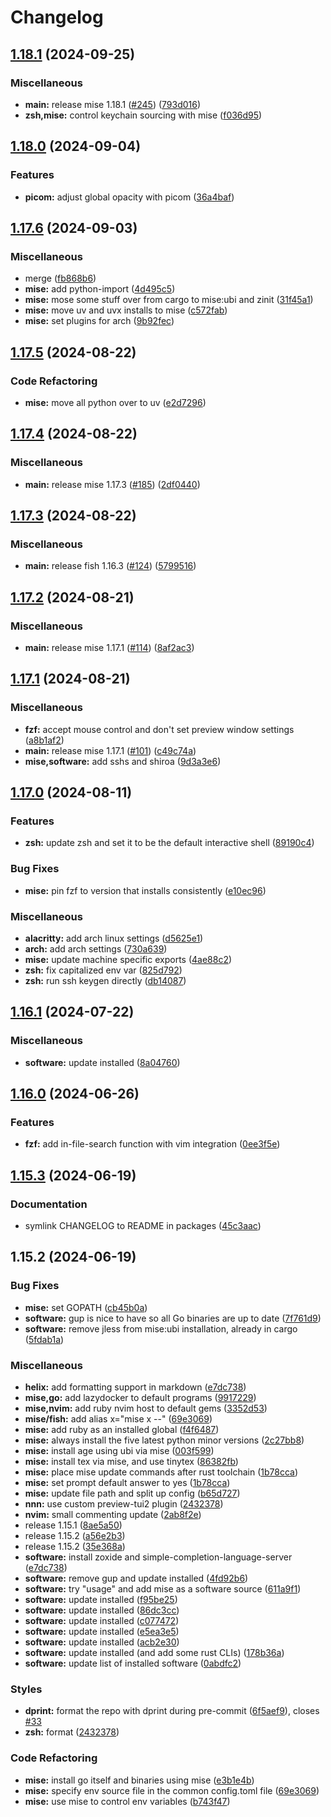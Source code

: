 # Changelog

## [1.18.1](https://github.com/engeir/stowfiles/compare/mise-v1.18.0...mise-v1.18.1) (2024-09-25)


### Miscellaneous

* **main:** release mise 1.18.1 ([#245](https://github.com/engeir/stowfiles/issues/245)) ([793d016](https://github.com/engeir/stowfiles/commit/793d016c0929129ecbb91c2ce6dbbd9dd2cca888))
* **zsh,mise:** control keychain sourcing with mise ([f036d95](https://github.com/engeir/stowfiles/commit/f036d9504cca070c52ce02f2672e604aa905200e))

## [1.18.0](https://github.com/engeir/stowfiles/compare/mise-v1.17.6...mise-v1.18.0) (2024-09-04)


### Features

* **picom:** adjust global opacity with picom ([36a4baf](https://github.com/engeir/stowfiles/commit/36a4baf9f7266f2cb905006d24ed929e55ea4eae))

## [1.17.6](https://github.com/engeir/stowfiles/compare/mise-v1.17.5...mise-v1.17.6) (2024-09-03)


### Miscellaneous

* merge ([fb868b6](https://github.com/engeir/stowfiles/commit/fb868b6ece10b7ed65e0039eec0ac219cf12a871))
* **mise:** add python-import ([4d495c5](https://github.com/engeir/stowfiles/commit/4d495c5f93d46bc41eaedc2912bcb324bedb01ff))
* **mise:** mose some stuff over from cargo to mise:ubi and zinit ([31f45a1](https://github.com/engeir/stowfiles/commit/31f45a120d66dc25692f79cc7388c386f687ebe6))
* **mise:** move uv and uvx installs to mise ([c572fab](https://github.com/engeir/stowfiles/commit/c572fab7f374698e449c18c000536f40d2e508f0))
* **mise:** set plugins for arch ([9b92fec](https://github.com/engeir/stowfiles/commit/9b92fec28dabf50cf43c373067c3fe3650cc65fa))

## [1.17.5](https://github.com/engeir/stowfiles/compare/mise-v1.17.4...mise-v1.17.5) (2024-08-22)


### Code Refactoring

* **mise:** move all python over to uv ([e2d7296](https://github.com/engeir/stowfiles/commit/e2d729671fe36cc89096d9248533a9cd6bad3294))

## [1.17.4](https://github.com/engeir/stowfiles/compare/mise-v1.17.3...mise-v1.17.4) (2024-08-22)


### Miscellaneous

* **main:** release mise 1.17.3 ([#185](https://github.com/engeir/stowfiles/issues/185)) ([2df0440](https://github.com/engeir/stowfiles/commit/2df0440a8fea96dbdda5cb814a3352f139959bf6))

## [1.17.3](https://github.com/engeir/stowfiles/compare/mise-v1.17.2...mise-v1.17.3) (2024-08-22)


### Miscellaneous

* **main:** release fish 1.16.3 ([#124](https://github.com/engeir/stowfiles/issues/124)) ([5799516](https://github.com/engeir/stowfiles/commit/57995166b1597d7e1fc2387e92309afc0a2b617f))

## [1.17.2](https://github.com/engeir/stowfiles/compare/mise-v1.17.1...mise-v1.17.2) (2024-08-21)


### Miscellaneous

* **main:** release mise 1.17.1 ([#114](https://github.com/engeir/stowfiles/issues/114)) ([8af2ac3](https://github.com/engeir/stowfiles/commit/8af2ac351f5685354f379124f20b08fe22f04cd2))

## [1.17.1](https://github.com/engeir/stowfiles/compare/mise-v1.17.0...mise-v1.17.1) (2024-08-21)


### Miscellaneous

* **fzf:** accept mouse control and don't set preview window settings ([a8b1af2](https://github.com/engeir/stowfiles/commit/a8b1af2c020aec56c643dcf52ec1a4a122caead4))
* **main:** release mise 1.17.1 ([#101](https://github.com/engeir/stowfiles/issues/101)) ([c49c74a](https://github.com/engeir/stowfiles/commit/c49c74aaf922df1bd2822a14b399ed31ecdb70a1))
* **mise,software:** add sshs and shiroa ([9d3a3e6](https://github.com/engeir/stowfiles/commit/9d3a3e69534ec354aff8511565d5ed83e8ff5476))

## [1.17.0](https://github.com/engeir/stowfiles/compare/mise-v1.16.1...mise-v1.17.0) (2024-08-11)


### Features

* **zsh:** update zsh and set it to be the default interactive shell ([89190c4](https://github.com/engeir/stowfiles/commit/89190c4d24db1d5c382fbd5153119f919a5cbfc8))


### Bug Fixes

* **mise:** pin fzf to version that installs consistently ([e10ec96](https://github.com/engeir/stowfiles/commit/e10ec96f8d4af8b0471dc7e0e9883fdf4e874585))


### Miscellaneous

* **alacritty:** add arch linux settings ([d5625e1](https://github.com/engeir/stowfiles/commit/d5625e1eafbaf13bccecdd6879fb82be0e0df817))
* **arch:** add arch settings ([730a639](https://github.com/engeir/stowfiles/commit/730a639ab45e0c596a54a9128f1773058d8742d6))
* **mise:** update machine specific exports ([4ae88c2](https://github.com/engeir/stowfiles/commit/4ae88c26431c64373d718ad5aecd6d0d6d97f954))
* **zsh:** fix capitalized env var ([825d792](https://github.com/engeir/stowfiles/commit/825d79281b62d9316b98c34ca03f60106bc61749))
* **zsh:** run ssh keygen directly ([db14087](https://github.com/engeir/stowfiles/commit/db140877472330a659c6a05b5dda7ebf9b7cd9a3))

## [1.16.1](https://github.com/engeir/stowfiles/compare/mise-v1.16.0...mise-v1.16.1) (2024-07-22)


### Miscellaneous

* **software:** update installed ([8a04760](https://github.com/engeir/stowfiles/commit/8a0476062e7bb3148bfb9418bb89e08c3054c020))

## [1.16.0](https://github.com/engeir/stowfiles/compare/mise-v1.15.3...mise-v1.16.0) (2024-06-26)


### Features

* **fzf:** add in-file-search function with vim integration ([0ee3f5e](https://github.com/engeir/stowfiles/commit/0ee3f5e5cad16063bb129492dac3f973912e2db3))

## [1.15.3](https://github.com/engeir/stowfiles/compare/mise-v1.15.2...mise-v1.15.3) (2024-06-19)


### Documentation

* symlink CHANGELOG to README in packages ([45c3aac](https://github.com/engeir/stowfiles/commit/45c3aacf6c1c60ed559a8c394b4f4873fe9e806d))

## 1.15.2 (2024-06-19)


### Bug Fixes

* **mise:** set GOPATH ([cb45b0a](https://github.com/engeir/stowfiles/commit/cb45b0afd13df9fc5e29b7667e6d8ce7e3d6b77c))
* **software:** gup is nice to have so all Go binaries are up to date ([7f761d9](https://github.com/engeir/stowfiles/commit/7f761d94345d51708b42a09087e620b0746038a9))
* **software:** remove jless from mise:ubi installation, already in cargo ([5fdab1a](https://github.com/engeir/stowfiles/commit/5fdab1ade025c1c89d4a41ff3cfba112c3a2ba02))


### Miscellaneous

* **helix:** add formatting support in markdown ([e7dc738](https://github.com/engeir/stowfiles/commit/e7dc7383b95e2c430d70b4205e4ae5dfdfd5bc64))
* **mise,go:** add lazydocker to default programs ([9917229](https://github.com/engeir/stowfiles/commit/9917229e47db7eb053890468cb9514f3de4c3071))
* **mise,nvim:** add ruby nvim host to default gems ([3352d53](https://github.com/engeir/stowfiles/commit/3352d53a9c631a422e84d90872f818263292a3f7))
* **mise/fish:** add alias x="mise x --" ([69e3069](https://github.com/engeir/stowfiles/commit/69e3069859dcdcb90c59271c57a218a4ad91ead0))
* **mise:** add ruby as an installed global ([f4f6487](https://github.com/engeir/stowfiles/commit/f4f648716796dda6828847067d3756830d160908))
* **mise:** always install the five latest python minor versions ([2c27bb8](https://github.com/engeir/stowfiles/commit/2c27bb8ea17f3c2f26721320296cfba2b3c506c1))
* **mise:** install age using ubi via mise ([003f599](https://github.com/engeir/stowfiles/commit/003f599ca6b00b7ead41e1e7164311fcf8a40725))
* **mise:** install tex via mise, and use tinytex ([86382fb](https://github.com/engeir/stowfiles/commit/86382fb6a0f5da8fa8d7e3ed0a1220650c1dd5a0))
* **mise:** place mise update commands after rust toolchain ([1b78cca](https://github.com/engeir/stowfiles/commit/1b78cca264e5b0d042dfc270b57ad20ac78c887a))
* **mise:** set prompt default answer to yes ([1b78cca](https://github.com/engeir/stowfiles/commit/1b78cca264e5b0d042dfc270b57ad20ac78c887a))
* **mise:** update file path and split up config ([b65d727](https://github.com/engeir/stowfiles/commit/b65d727de470e861b640c24b015c5cc533e2b988))
* **nnn:** use custom preview-tui2 plugin ([2432378](https://github.com/engeir/stowfiles/commit/2432378548daa55375de1860c6f84aa1e8201db5))
* **nvim:** small commenting update ([2ab8f2e](https://github.com/engeir/stowfiles/commit/2ab8f2ef71dbe91e64eeb2a3ccdad2e4baa16852))
* release 1.15.1 ([8ae5a50](https://github.com/engeir/stowfiles/commit/8ae5a506399c8574fd780fa48e6df75e7bf92946))
* release 1.15.2 ([a56e2b3](https://github.com/engeir/stowfiles/commit/a56e2b3e1a6a859ad6b0b3953832b88fd87ecfcb))
* release 1.15.2 ([35e368a](https://github.com/engeir/stowfiles/commit/35e368a1bf125ca33b6acc36d32f86ed88ca87be))
* **software:** install zoxide and simple-completion-language-server ([e7dc738](https://github.com/engeir/stowfiles/commit/e7dc7383b95e2c430d70b4205e4ae5dfdfd5bc64))
* **software:** remove gup and update installed ([4fd92b6](https://github.com/engeir/stowfiles/commit/4fd92b6ee5a1c7172b947aa2559b08a3678d721b))
* **software:** try "usage" and add mise as a software source ([611a9f1](https://github.com/engeir/stowfiles/commit/611a9f1e3ed33200f2ad31169c38cc099379ede1))
* **software:** update installed ([f95be25](https://github.com/engeir/stowfiles/commit/f95be25c523a5dac1ecbdb364047a21fc8e71952))
* **software:** update installed ([86dc3cc](https://github.com/engeir/stowfiles/commit/86dc3ccf3525617f43cde55e056b9d4f571f29a0))
* **software:** update installed ([c077472](https://github.com/engeir/stowfiles/commit/c077472c33e4a3e1a4c951f88f7628a3857b8125))
* **software:** update installed ([e5ea3e5](https://github.com/engeir/stowfiles/commit/e5ea3e53f981af7c72a59f33f7b306290254cd52))
* **software:** update installed ([acb2e30](https://github.com/engeir/stowfiles/commit/acb2e30b3d55983487dbd63c72c70333cc14f8eb))
* **software:** update installed (and add some rust CLIs) ([178b36a](https://github.com/engeir/stowfiles/commit/178b36a4456e998c364ec0f223a686089fbd8d57))
* **software:** update list of installed software ([0abdfc2](https://github.com/engeir/stowfiles/commit/0abdfc24d9ff5cad53974199cfccf2fbd2e737d3))


### Styles

* **dprint:** format the repo with dprint during pre-commit ([6f5aef9](https://github.com/engeir/stowfiles/commit/6f5aef945cd85e9b82e4bada74599fbfab15fbb4)), closes [#33](https://github.com/engeir/stowfiles/issues/33)
* **zsh:** format ([2432378](https://github.com/engeir/stowfiles/commit/2432378548daa55375de1860c6f84aa1e8201db5))


### Code Refactoring

* **mise:** install go itself and binaries using mise ([e3b1e4b](https://github.com/engeir/stowfiles/commit/e3b1e4b400db5b114a0877474e061135dde0a0c8))
* **mise:** specify env source file in the common config.toml file ([69e3069](https://github.com/engeir/stowfiles/commit/69e3069859dcdcb90c59271c57a218a4ad91ead0))
* **mise:** use mise to control env variables ([b743f47](https://github.com/engeir/stowfiles/commit/b743f47dc71f3d91c2d6ba57b05bf698206c1aa5))
